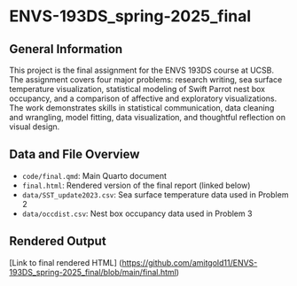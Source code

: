# ENVS-193DS_spring-2025_final

## General Information

This project is the final assignment for the ENVS 193DS course at UCSB. The assignment covers four major problems: research writing, sea surface temperature visualization, statistical modeling of Swift Parrot nest box occupancy, and a comparison of affective and exploratory visualizations.
The work demonstrates skills in statistical communication, data cleaning and wrangling, model fitting, data visualization, and thoughtful reflection on visual design.

## Data and File Overview
- `code/final.qmd`: Main Quarto document
- `final.html`: Rendered version of the final report (linked below)
- `data/SST_update2023.csv`: Sea surface temperature data used in Problem 2
- `data/occdist.csv`: Nest box occupancy data used in Problem 3

## Rendered Output
[Link to final rendered HTML] (https://github.com/amitgold11/ENVS-193DS_spring-2025_final/blob/main/final.html)
